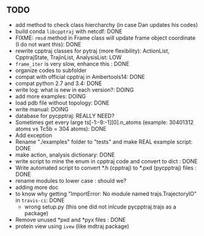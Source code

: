 TODO
----

* add method to check class hiercharchy (in case Dan updates his codes)
* build conda `libcpptraj` with netcdf: DONE
* FIXME: `rmsd` method in Frame class will update frame object coordinate (I do not want this): DONE
* rewrite cpptraj classes for pytraj (more flexibility): ActionList, CpptrajState, TrajinList, AnalysisList: LOW
* `frame_iter` is very slow, enhance this : DONE
* organize codes to subfolder 
* compat with official cpptraj in Ambertools14: DONE
* compat python 2.7 and 3.4: DONE
* write log: what is new in each version?: DOING
* add more examples: DOING
* load pdb file without topology: DONE
* write manual: DOING
* database for pycpptraj: REALLY NEED?
* Sometimes get every large ts[-1:-9:-1][0].n_atoms (example: 30401312 atoms vs Tc5b = 304 atoms): DONE
* Add exception
* Rename "./examples" folder to "tests" and make REAL example script: DONE
* make action, analysis dictionary: DONE
* write script to mine the enum in cpptraj code and convert to dict : DONE
* Write automated script to convert *.h (cpptraj) to *.pxd (pycpptraj) files : DONE
* rename modules to lower case : should we?
* adding more doc
* to know why getting "ImportError: No module named trajs.TrajectoryIO" in `travis-ci`: DONE
    * wrong setup.py (this one did not inlcude pycpptraj.trajs as a package)
* Remove unused *pxd and *pyx files : DONE
* protein view using `ivew` (like mdtraj package)
